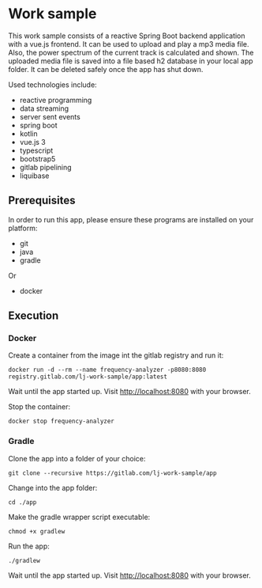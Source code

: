 # Work sample

This work sample consists of a reactive Spring Boot backend application with a vue.js frontend. It can be used to upload and play a mp3 media file. Also, the power spectrum of the current track is calculated and shown. The uploaded media file is saved into a file based h2 database in your local app folder. It can be deleted safely once the app has shut down. 

Used technologies include:

- reactive programming
- data streaming 
- server sent events
- spring boot
- kotlin
- vue.js 3
- typescript
- bootstrap5
- gitlab pipelining
- liquibase

## Prerequisites

In order to run this app, please ensure these programs are installed on your platform:

- git
- java
- gradle

Or 

- docker

## Execution

### Docker

Create a container from the image int the gitlab registry and run it:

```
docker run -d --rm --name frequency-analyzer -p8080:8080 registry.gitlab.com/lj-work-sample/app:latest
```

Wait until the app started up. Visit [http://localhost:8080](http://localhost:8080) with your browser.

Stop the container:

```shell
docker stop frequency-analyzer
```

### Gradle

Clone the app into a folder of your choice:

```shell
git clone --recursive https://gitlab.com/lj-work-sample/app
```

Change into the app folder: 

```shell
cd ./app
```

Make the gradle wrapper script executable:

```shell
chmod +x gradlew  
```

Run the app:

```shell
./gradlew
```

Wait until the app started up. Visit [http://localhost:8080](http://localhost:8080) with your browser.
